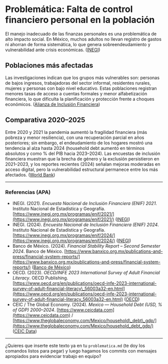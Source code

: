 # Problemática: Falta de control financiero personal en la población

El manejo inadecuado de las finanzas personales es una problemática de alto impacto social. En México, muchos adultos no llevan registro de gastos ni ahorran de forma sistemática, lo que genera sobreendeudamiento y vulnerabilidad ante crisis económicas. ([INEGI][1])

## Poblaciones más afectadas

Las investigaciones indican que los grupos más vulnerables son: personas de bajos ingresos, trabajadoras del sector informal, residentes rurales, mujeres y personas con bajo nivel educativo. Estas poblaciones registran menores tasas de acceso a cuentas formales y menor alfabetización financiera, lo que dificulta la planificación y protección frente a choques económicos. ([Alianza de Inclusión Financiera][2])

## Comparativa 2020–2025

Entre 2020 y 2021 la pandemia aumentó la fragilidad financiera (más pobreza y menor resiliencia), con una recuperación parcial en años posteriores; sin embargo, el endeudamiento de los hogares mostró una tendencia al alza hasta 2024 (household debt aumentó en términos absolutos y como % del PIB hacia 2023–2024). Las encuestas de inclusión financiera muestran que la brecha de género y la exclusión persistieron en 2021–2023, y los reportes recientes (2024) señalan mejoras moderadas en acceso digital, pero la vulnerabilidad estructural permanece entre los más afectados. ([World Bank][3])

---

### Referencias (APA)

* INEGI. (2021). *Encuesta Nacional de Inclusión Financiera (ENIF) 2021*. Instituto Nacional de Estadística y Geografía. [https://www.inegi.org.mx/programas/enif/2021/](https://www.inegi.org.mx/programas/enif/2021/) ([INEGI][1])
* INEGI. (2024). *Encuesta Nacional de Inclusión Financiera (ENIF) 2024*. Instituto Nacional de Estadística y Geografía. [https://www.inegi.org.mx/programas/enif/2024/](https://www.inegi.org.mx/programas/enif/2024/) ([INEGI][4])
* Banco de México. (2024). *Financial Stability Report – Second Semester 2024*. Banco de México. [https://www.banxico.org.mx/publications-and-press/financial-system-reports/](https://www.banxico.org.mx/publications-and-press/financial-system-reports/) ([Banco de México][5])
* OECD. (2023). *OECD/INFE 2023 International Survey of Adult Financial Literacy*. OECD Publishing. [https://www.oecd.org/en/publications/oecd-infe-2023-international-survey-of-adult-financial-literacy\_56003a32-en.html](https://www.oecd.org/en/publications/oecd-infe-2023-international-survey-of-adult-financial-literacy_56003a32-en.html) ([OECD][6])
* CEIC / The Global Economy. (2024). *Mexico — Household Debt (USD, % of GDP) 2000–2024*. [https://www.ceicdata.com](https://www.ceicdata.com) / [https://www.theglobaleconomy.com/Mexico/household\_debt\_gdp/](https://www.theglobaleconomy.com/Mexico/household_debt_gdp/) ([CEIC Data][7])

---

¿Quieres que inserte este texto ya en tu `problematica.md` (te doy los comandos listos para pegar) y luego hagamos los commits con mensajes apropiados para evidenciar trabajo en equipo?

[1]: https://en.www.inegi.org.mx/programas/enif/2021/?utm_source=chatgpt.com "National Survey of Financial Inclusion (ENIF) 2021"
[2]: https://www.afi-global.org/wp-content/uploads/2024/10/Mexico_The-Role-Regulators-Play-in-Closing-the-Financial-Inclusion-Gender-Gap.pdf?utm_source=chatgpt.com "[PDF] A CASE STUDY OF MEXICO - Alliance for Financial Inclusion"
[3]: https://documents.worldbank.org/en/publication/documents-reports/documentdetail/099818107072234182?utm_source=chatgpt.com "The Global Findex Database 2021 : Financial Inclusion, Digital ..."
[4]: https://en.www.inegi.org.mx/programas/enif/2024/?utm_source=chatgpt.com "National Survey of Financial Inclusion (ENIF) 2024"
[5]: https://www.banxico.org.mx/publications-and-press/financial-system-reports/%7BEE76D253-E7F4-6616-59DD-A81844A12E06%7D.pdf?utm_source=chatgpt.com "[PDF] Financial Stability Report– Second Semester 2024 - Banco de México"
[6]: https://www.oecd.org/content/dam/oecd/en/publications/reports/2023/12/oecd-infe-2023-international-survey-of-adult-financial-literacy_8ce94e2c/56003a32-en.pdf?utm_source=chatgpt.com "[PDF] OECD/INFE 2023 International Survey of Adult Financial Literacy (EN)"
[7]: https://www.ceicdata.com/en/indicator/mexico/household-debt?utm_source=chatgpt.com "Mexico Household Debt, 2000 – 2025 | CEIC Data" 
